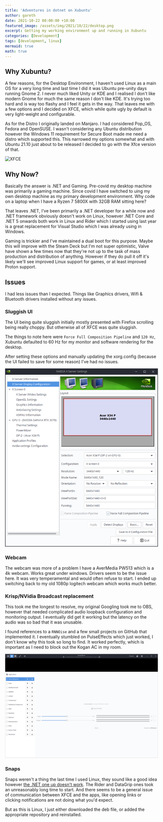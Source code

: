 ```yaml
---
title: 'Adventures in dotnet on Xubuntu'
author: gareth
date: 2021-10-22 00:00:00 +10:00
featured_image: /assets/img/2021/10/22/desktop.png
excerpt: Getting my working environment up and running in Xubuntu
categories: [Development]
tags: [development, linux]
mermaid: true
math: true
---
```


## Why Xubuntu?

A few reasons, for the Desktop Environment, I haven't used Linux as a main OS for a very long time and last time I did it was Ubuntu pre-unity days running Gnome 2. I never much liked Unity or KDE and I realised I don't like modern Gnome for much the same reason I don't like KDE. It's trying too hard and is way too flashy and I feel it gets in the way. That leaves me with a few options and I decided on XFCE, which while quite ugly by default is very light-weight and configurable. 

As for the Distro I originally landed on Manjaro. I had considered Pop_OS, Fedora and OpenSUSE. I wasn't considering any Ubuntu distribution however the Windows 11 requirement for Secure Boot made me need a distro which supported this. This narrowed my options somewhat and with Ubuntu 21.10 just about to be released I decided to go with the Xfce version of that. 

![XFCE](/assets/img/2021/10/22/desktop.png)

## Why Now?

Basically the answer is .NET and Gaming. Pre-covid my desktop machine was primarily a gaming machine. Since covid I have switched to uing my own desktop machine as my primary development environment. Why code on a laptop when I have a Ryzen 7 5800X with 32GB RAM sitting here? 

That leaves .NET, I've been primarily a .NET developer for a while now and .NET framework obviously doesn't work on Linux, however .NET Core and .NET 5 onwards both work in Linux and Rider which I started using last year is a great replacement for Visual Studio which I was already using in Windows. 

Gaming is trickier and I've maintained a dual boot for this purpose. Maybe this will improve with the Steam Deck but I'm not super optimistic, Valve have shown a few times now that they're not up to the task of mass production and distribution of anything. However if they do pull it off it's likely we'll see improved Linux support for games, or at least improved Proton support.

## Issues

I had less issues than I expected. Things like Graphics drivers, Wifi & Bluetooth drivers installed without any issues. 

### Sluggish UI

The UI being quite sluggish initially mostly presented with Firefox scrolling being really choppy. But otherwise all of XFCE was quite sluggish. 

The things to note here were `Force Full Composition Pipeline` and `120 Hz`, Xubuntu defaulted to 60 Hz for my monitor and software rendering for the desktop. 

After setting these options and manually updating the xorg.config (because the UI failed to save for some reason) I've had no issues. 

![NVIDIA X Server Settings](/assets/img/2021/10/22/nvidia.png)

### Webcam

The webcam was more of a problem I have a AverMedia PW513 which is a 4k webcam. Works great under windows. Drivers seem to be the issue here. It was very temperamental and would often refuse to start. I ended up switching back to my old 1080p logitech webcam which works much better. 

### Krisp/NVidia Broadcast replacement

This took me the longest to resolve, my original Googling took me to OBS, however that needed complicated audio loopback configuration and monitoring output. I eventually did get it working but the latency on the audio was so bad that it was unusable. 

I found references to a `RNNOise` and a few small projects on GitHub that implemented it. I eventually stumbled on PulseEffects which just worked, I don't know why this took so long to find. It worked perfectly, which is important as I need to block out the Kogan AC in my room.

![XFCE](/assets/img/2021/10/22/pulseeffects.png)

### Snaps

Snaps weren't a thing the last time I used Linux, they sound like a good idea however [the .NET one up doesn't work](https://github.com/dotnet/runtime/issues/57481). The Rider and DataGrip ones took an unreasonably long time to start. And there seems to be a general issue of communication between XFCE and the apps, like opening links or clicking notifications are not doing what you'd expect.

But as this is Linux, I just either downloaded the deb file, or added the appropriate repository and reinstalled. 